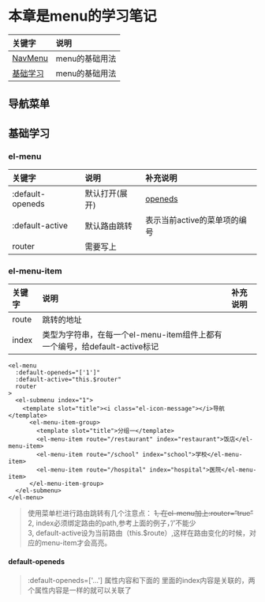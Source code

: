 # 本章是menu的学习笔记

关键字|说明
:---|:---
[NavMenu](#导航菜单) | menu的基础用法
[基础学习](#基础学习) | menu的基础用法

## 导航菜单


## 基础学习

### el-menu
关键字|说明 | 补充说明
:---|:---|:---
:default-openeds | 默认打开(展开) | [openeds](#default-openeds)
:default-active | 默认路由跳转 | 表示当前active的菜单项的编号
router | 需要写上 | 

### el-menu-item
关键字 | 说明 | 补充说明
:---|:---|:---
route | 跳转的地址
index |  类型为字符串，在每一个el-menu-item组件上都有一个编号，给default-active标记

```vue
<el-menu 
  :default-openeds="['1']"
  :default-active="this.$router"
  router
>
  <el-submenu index="1">
    <template slot="title"><i class="el-icon-message"></i>导航</template>
      <el-menu-item-group>
        <template slot="title">分组一</template>
        <el-menu-item route="/restaurant" index="restaurant">饭店</el-menu-item>
        <el-menu-item route="/school" index="school">学校</el-menu-item>
        <el-menu-item route="/hospital" index="hospital">医院</el-menu-item>
      </el-menu-item-group>
  </el-submenu>
</el-menu>
```
>使用菜单栏进行路由跳转有几个注意点：
 ~~1, 在el-menu加上:router=“true”~~  
 2, index必须绑定路由的path,参考上面的例子，’/’不能少  
 3, default-active设为当前路由（this.$route）,这样在路由变化的时候，对应的menu-item才会高亮。


#### default-openeds
> :default-openeds=['...'] 属性内容和下面的 
> <el-submenu index="..."> 里面的index内容是关联的，两个属性内容是一样的就可以关联了

